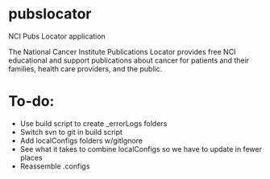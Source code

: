 # pubslocator
NCI Pubs Locator application

The National Cancer Institute Publications Locator provides free NCI educational and support publications about cancer for patients and their families, health care providers, and the public.

# To-do:
- Use build script to create _errorLogs folders
- Switch svn to git in build script
- Add localConfigs folders w/gitIgnore 
- See what it takes to combine localConfigs so we have to update in fewer places
- Reassemble .configs 